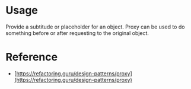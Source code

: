 # Usage

Provide a subtitude or placeholder for an object. Proxy can be used to do something before or after requesting to the original object.

# Reference

-   [https://refactoring.guru/design-patterns/proxy](https://refactoring.guru/design-patterns/proxy)
